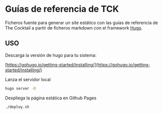 # Guías de referencia de TCK

Ficheros fuente para generar un site estático con las guías de referencia de The Cocktail a partir de ficheros markdown con el framework [Hugo](https://gohugo.io/).

## USO

Descarga la versión de hugo para tu sistema:

[https://gohugo.io/getting-started/installing/](https://gohugo.io/getting-started/installing/)

Lanza el servidor local

```bash
hugo server -D
```

Despliega la página estática en Github Pages

```bash
./deploy.sh
```